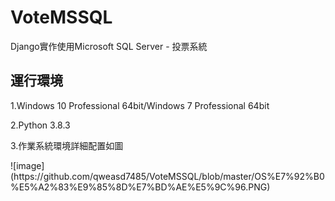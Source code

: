 # VoteMSSQL

<p>Django實作使用Microsoft SQL Server - 投票系統</p>

## 運行環境 ##
<p>1.Windows 10 Professional 64bit/Windows 7 Professional 64bit</p>
<p>2.Python 3.8.3</p>
<p>3.作業系統環境詳細配置如圖</p>
![image](https://github.com/qweasd7485/VoteMSSQL/blob/master/OS%E7%92%B0%E5%A2%83%E9%85%8D%E7%BD%AE%E5%9C%96.PNG)
